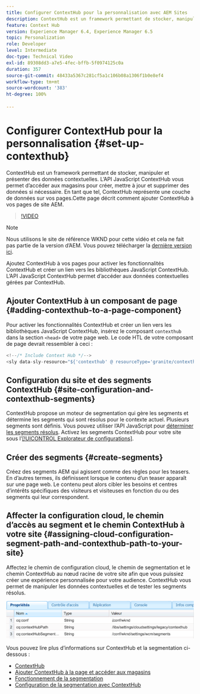```yaml
---
title: Configurer ContextHub pour la personnalisation avec AEM Sites
description: ContextHub est un framework permettant de stocker, manipuler et présenter des données contextuelles. L’API JavaScript ContextHub vous permet d’accéder aux magasins pour créer, mettre à jour et supprimer des données si nécessaire. En tant que tel, ContextHub représente une couche de données sur vos pages. Cette page décrit comment ajouter ContextHub à vos pages de site AEM.
feature: Context Hub
version: Experience Manager 6.4, Experience Manager 6.5
topic: Personalization
role: Developer
level: Intermediate
doc-type: Technical Video
exl-id: 89308dd3-a7e5-4fec-bffb-5f0974125c0a
duration: 357
source-git-commit: 48433a5367c281cf5a1c106b08a1306f1b0e8ef4
workflow-type: tm+mt
source-wordcount: '383'
ht-degree: 100%

---
```


# Configurer ContextHub pour la personnalisation {#set-up-contexthub}

ContextHub est un framework permettant de stocker, manipuler et présenter des données contextuelles. L’API JavaScript ContextHub vous permet d’accéder aux magasins pour créer, mettre à jour et supprimer des données si nécessaire. En tant que tel, ContextHub représente une couche de données sur vos pages.Cette page décrit comment ajouter ContextHub à vos pages de site AEM.

>[!VIDEO](https://video.tv.adobe.com/v/38096?quality=12&learn=on&captions=fre_fr)

>[!NOTE]
>
>Nous utilisons le site de référence WKND pour cette vidéo et cela ne fait pas partie de la version d’AEM. Vous pouvez télécharger la [dernière version ici](https://github.com/adobe/aem-guides-wknd/releases).

Ajoutez ContextHub à vos pages pour activer les fonctionnalités ContextHub et créer un lien vers les bibliothèques JavaScript ContextHub. L’API JavaScript ContextHub permet d’accéder aux données contextuelles gérées par ContextHub.

## Ajouter ContextHub à un composant de page {#adding-contexthub-to-a-page-component}

Pour activer les fonctionnalités ContextHub et créer un lien vers les bibliothèques JavaScript ContextHub, insérez le composant `contexthub` dans la section `<head>` de votre page web. Le code HTL de votre composant de page devrait ressembler à ceci :

```java
<!--/* Include Context Hub */-->
<sly data-sly-resource="${'contexthub' @ resourceType='granite/contexthub/components/contexthub'}"/>
```

## Configuration du site et des segments ContextHub {#site-configuration-and-contexthub-segments}

ContextHub propose un moteur de segmentation qui gère les segments et détermine les segments qui sont résolus pour le contexte actuel. Plusieurs segments sont définis. Vous pouvez utiliser l’API JavaScript pour [déterminer les segments résolus](https://helpx.adobe.com/fr/experience-manager/6-5/sites/developing/using/ch-adding.html#DeterminingResolvedContextHubSegments). Activez les segments ContextHub pour votre site sous l’[[!UICONTROL Explorateur de configurations]](https://experienceleague.adobe.com/docs/experience-manager-cloud-service/implementing/developing/configurations.html?lang=fr).

## Créer des segments {#create-segments}

Créez des segments AEM qui agissent comme des règles pour les teasers. En d’autres termes, ils définissent lorsque le contenu d’un teaser apparaît sur une page web. Le contenu peut alors cibler les besoins et centres d’intérêts spécifiques des visiteurs et visiteuses en fonction du ou des segments qui leur correspondent.

## Affecter la configuration cloud, le chemin d’accès au segment et le chemin ContextHub à votre site {#assigning-cloud-configuration-segment-path-and-contexthub-path-to-your-site}

Affectez le chemin de configuration cloud, le chemin de segmentation et le chemin ContextHub au nœud racine de votre site afin que vous puissiez créer une expérience personnalisée pour votre audience. ContextHub vous permet de manipuler les données contextuelles et de tester les segments résolus.

![CRXDE Lite.](assets/crx-de-properties.png)

Vous pouvez lire plus d’informations sur ContextHub et la segmentation ci-dessous :

* [ContextHub](https://helpx.adobe.com/fr/experience-manager/6-5/sites/developing/using/contexthub.html)
* [Ajouter ContextHub à la page et accéder aux magasins](https://helpx.adobe.com/fr/experience-manager/6-5/sites/developing/using/ch-adding.html)
* [Fonctionnement de la segmentation](https://helpx.adobe.com/fr/experience-manager/6-5/sites/classic-ui-authoring/using/classic-personalization-campaigns-segmentation.html)
* [Configuration de la segmentation avec ContextHub](https://helpx.adobe.com/fr/experience-manager/6-5/sites/administering/using/segmentation.html)
